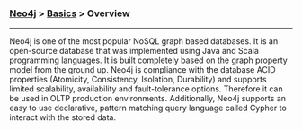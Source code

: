 

### [Neo4j](../Neo4j.md) > [Basics](Basics) > Overview
___

Neo4j is one of the most popular NoSQL graph based databases. It is an open-source database that was implemented using Java and Scala programming languages. It is built completely based on the graph property model from the ground up. Neo4j is compliance with the database ACID properties (Atomicity, Consistency, Isolation, Durability) and supports limited scalability, availability and fault-tolerance options. Therefore it can be used in OLTP production environments. Additionally, Neo4j supports an easy to use declarative, pattern matching query language called Cypher to interact with the stored data. 
